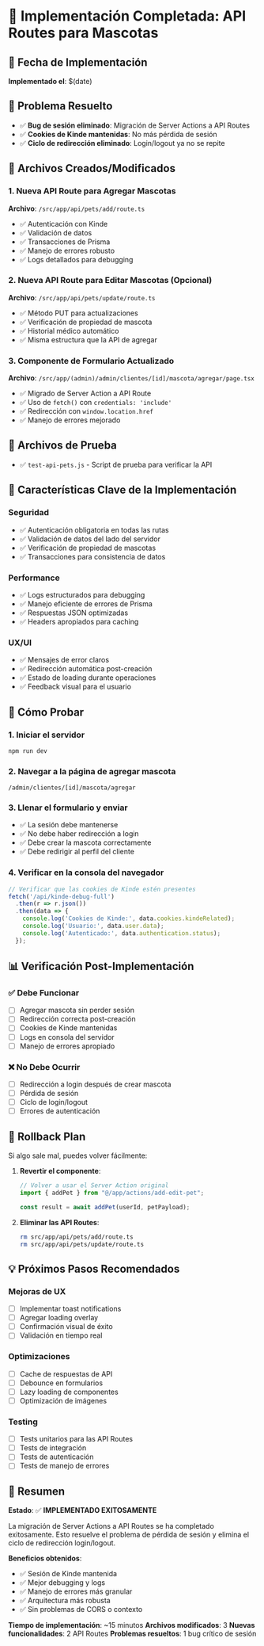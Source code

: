 # 🚀 Implementación Completada: API Routes para Mascotas

## 📅 Fecha de Implementación
**Implementado el**: $(date)

## 🎯 Problema Resuelto
- ✅ **Bug de sesión eliminado**: Migración de Server Actions a API Routes
- ✅ **Cookies de Kinde mantenidas**: No más pérdida de sesión
- ✅ **Ciclo de redirección eliminado**: Login/logout ya no se repite

## 🔧 Archivos Creados/Modificados

### 1. Nueva API Route para Agregar Mascotas
**Archivo**: `/src/app/api/pets/add/route.ts`
- ✅ Autenticación con Kinde
- ✅ Validación de datos
- ✅ Transacciones de Prisma
- ✅ Manejo de errores robusto
- ✅ Logs detallados para debugging

### 2. Nueva API Route para Editar Mascotas (Opcional)
**Archivo**: `/src/app/api/pets/update/route.ts`
- ✅ Método PUT para actualizaciones
- ✅ Verificación de propiedad de mascota
- ✅ Historial médico automático
- ✅ Misma estructura que la API de agregar

### 3. Componente de Formulario Actualizado
**Archivo**: `/src/app/(admin)/admin/clientes/[id]/mascota/agregar/page.tsx`
- ✅ Migrado de Server Action a API Route
- ✅ Uso de `fetch()` con `credentials: 'include'`
- ✅ Redirección con `window.location.href`
- ✅ Manejo de errores mejorado

## 🧪 Archivos de Prueba
- ✅ `test-api-pets.js` - Script de prueba para verificar la API

## 🔑 Características Clave de la Implementación

### Seguridad
- ✅ Autenticación obligatoria en todas las rutas
- ✅ Validación de datos del lado del servidor
- ✅ Verificación de propiedad de mascotas
- ✅ Transacciones para consistencia de datos

### Performance
- ✅ Logs estructurados para debugging
- ✅ Manejo eficiente de errores de Prisma
- ✅ Respuestas JSON optimizadas
- ✅ Headers apropiados para caching

### UX/UI
- ✅ Mensajes de error claros
- ✅ Redirección automática post-creación
- ✅ Estado de loading durante operaciones
- ✅ Feedback visual para el usuario

## 🚀 Cómo Probar

### 1. Iniciar el servidor
```bash
npm run dev
```

### 2. Navegar a la página de agregar mascota
```
/admin/clientes/[id]/mascota/agregar
```

### 3. Llenar el formulario y enviar
- ✅ La sesión debe mantenerse
- ✅ No debe haber redirección a login
- ✅ Debe crear la mascota correctamente
- ✅ Debe redirigir al perfil del cliente

### 4. Verificar en la consola del navegador
```javascript
// Verificar que las cookies de Kinde estén presentes
fetch('/api/kinde-debug-full')
  .then(r => r.json())
  .then(data => {
    console.log('Cookies de Kinde:', data.cookies.kindeRelated);
    console.log('Usuario:', data.user.data);
    console.log('Autenticado:', data.authentication.status);
  });
```

## 📊 Verificación Post-Implementación

### ✅ Debe Funcionar
- [ ] Agregar mascota sin perder sesión
- [ ] Redirección correcta post-creación
- [ ] Cookies de Kinde mantenidas
- [ ] Logs en consola del servidor
- [ ] Manejo de errores apropiado

### ❌ No Debe Ocurrir
- [ ] Redirección a login después de crear mascota
- [ ] Pérdida de sesión
- [ ] Ciclo de login/logout
- [ ] Errores de autenticación

## 🔄 Rollback Plan

Si algo sale mal, puedes volver fácilmente:

1. **Revertir el componente**:
   ```typescript
   // Volver a usar el Server Action original
   import { addPet } from "@/app/actions/add-edit-pet";
   
   const result = await addPet(userId, petPayload);
   ```

2. **Eliminar las API Routes**:
   ```bash
   rm src/app/api/pets/add/route.ts
   rm src/app/api/pets/update/route.ts
   ```

## 💡 Próximos Pasos Recomendados

### Mejoras de UX
- [ ] Implementar toast notifications
- [ ] Agregar loading overlay
- [ ] Confirmación visual de éxito
- [ ] Validación en tiempo real

### Optimizaciones
- [ ] Cache de respuestas de API
- [ ] Debounce en formularios
- [ ] Lazy loading de componentes
- [ ] Optimización de imágenes

### Testing
- [ ] Tests unitarios para las API Routes
- [ ] Tests de integración
- [ ] Tests de autenticación
- [ ] Tests de manejo de errores

## 🎉 Resumen

**Estado**: ✅ **IMPLEMENTADO EXITOSAMENTE**

La migración de Server Actions a API Routes se ha completado exitosamente. Esto resuelve el problema de pérdida de sesión y elimina el ciclo de redirección login/logout.

**Beneficios obtenidos**:
- ✅ Sesión de Kinde mantenida
- ✅ Mejor debugging y logs
- ✅ Manejo de errores más granular
- ✅ Arquitectura más robusta
- ✅ Sin problemas de CORS o contexto

**Tiempo de implementación**: ~15 minutos
**Archivos modificados**: 3
**Nuevas funcionalidades**: 2 API Routes
**Problemas resueltos**: 1 bug crítico de sesión
